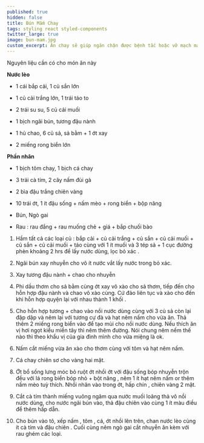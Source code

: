 ```yaml
---
published: true
hidden: false
title: Bún Mắm Chay
tags: styling react styled-components
twitter_large: true
image: bun-mam.jpg
custom_excerpt: Ăn chay sẽ giúp ngăn chặn được bệnh tắc hoặc vỡ mạch máu ở người tăng huyết áp, hạn chế tai biến nhồi máu cơ tim.
---
```


Nguyên liệu cần có cho món ăn này

**Nước lèo**

+ 1 cái bắp cải, 1 củ sắn lớn

+ 1 củ cải trắng lớn, 1 trái táo to

+ 2 trái su su, 5 củ cải muối

+ 1 bịch ngãi bún, tương đậu nành

+ 1 hủ chao, 6 củ sả, sả bằm + 1 ớt xay

+ 2 miếng rong biển lớn

**Phần nhân**

+ 1 bịch tôm chay, 1 bịch cá chay

+ 3 trái cà tím, 2 cây nấm đùi gà

+ 2 bìa đậu trắng chiên vàng

+ 10 trái ớt, 1 ít đậu sống + nấm mèo + rong biển + bộp năng

+ Bún, Ngò gai

+ Rau : rau đắng + rau muống chẻ + giá + bắp chuối bào


1. Hầm tất cả các loại củ : bắp cải + củ cải trắng + củ sắn + củ cải muối + củ sắn + củ cải muối + táo cùng với 1 ít muối và 3 tép sả + 1 cục đường phèn khoảng 2 hrs để lấy nước dùng, lọc bỏ xác .

2. Ngãi bún xay nhuyễn cho vô ít nước vắt lấy nước trong bỏ xác.

3. Xay tương đậu nành + chao cho nhuyễn

4. Phi dầu thơm cho sả bằm cùng ớt xay vô xào cho sả thơm, tiếp đến cho hỗn hợp đậu nành và chao vô xào cùng. Cứ đảo liên tục và xào cho đến khi hỗn hợp quyện lại với nhau thành 1 khối .

5. Cho hỗn hợp tương + chao vào nồi nước dùng cùng với 3 củ sả còn lại đập dập và nêm lại với tương cự đà và hạt nêm nấm cho vừa ăn. Thả thêm 2 miếng rong biển vào để tạo mùi cho nồi nước dùng. Nếu thích ăn vị hơi ngọt kiểu miền tây thì nêm thêm đường. Nói chung nêm nếm thế nào thì theo khẩu vị của gia đình mình cho vừa miệng là ok.

6. Nấm cắt miếng vừa ăn xào cho thơm cùng với tôm và hạt nêm nấm.

7. Cá chay chiên sơ cho vàng hai mặt.

8. Ớt bổ sống lưng móc bỏ ruột ớt nhồi ớt với đậu sống bóp nhuyễn trộn đều với lá rong biển bóp nhỏ + bột năng , nêm 1 ít hạt nêm nấm or thêm nấm mèo tuỳ thích. Nhồi nhân vào trong ớt, hấp chín , chiên vàng 2 mặt.

9. Cắt cà tím thành miếng vuông ngâm qua nước muối loãng thả vô nồi nước dùng, cho nước ngãi bún vào, thả đậu chiên vào cùng 1 ít màu điều để thêm hấp dẫn.

10. Cho bún vào tô, xếp nấm , tôm , cá, ớt nhồi lên trên, chan nước lèo cùng ít cà tím và đậu chiên . Cuối cùng nêm ngò gai cắt nhuyễn ăn kèm với rau ghém các loại.